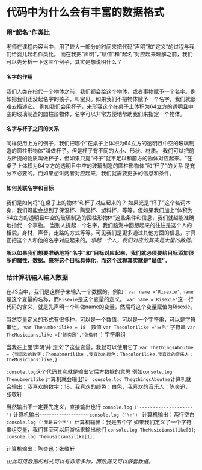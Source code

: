 代码中为什么会有丰富的数据格式
=====
### 用“起名”作类比
老师在课程内容当中，用了较大一部分的时间来把代码“声明“和“定义”的过程与我们给婴儿起名作类比。
而在我把“声明“，”赋值“和”起名“对应起来理解之前，我们可以先分析一下这三个例子，其实是想说明什么？
#### 名字的作用
我们人类在指代一个物体之前，我们都会给这个物体，或者事物赋予一个名字。例如把我们还没起名字的孩子，叫宝贝。如果我们不把物体赋予一个名字，我们就很难去描述它。
例如我们会用杯子，来形容这个在桌子上体积为64立方的透明且中空的玻璃制造的圆柱形物体，名字可以非常方便地帮助我们来指定一个物体。
#### 名字与杯子之间的关系
同样使用上方的例子，我们把哪个“在桌子上体积为64立方的透明且中空的玻璃制造的圆柱形物体”叫做杯子。但是杯子有不同的大小、形状、材质。
我们可以把前方所提的物质叫做杯子，但如果只提“杯子”就不足以和前方的物体对应起来。“在桌子上体积为64立方的透明且中空的玻璃制造的圆柱形物体”和“杯子”的关系
是充分不必要的。而如果想讲两者对应起来，我们就需要更多的信息和条件。
#### 如何关联名字和目标
我们是如何将“在桌子上的物体”和杯子对应起来的？
如果光是“杯子”这个名词本身，我们可能会想到了保温杯、陶瓷杯、塑料杯，等等。但如果我们加上“体积为64立方的透明且中空的玻璃制造的圆柱形物体”这些条件和信息，我们就越能准确地指代一个事物。
当别人提起一个名字，我们脑海中回想起来的往往是这个人的相貌，身材，声音，走路的方式等等。可见我们是更多通过其他方面的信息，才真正把这个人和他的名字对应起来的。*想起一个人，我们对应的其实是大量的数据。*

**所以如果我们想要准确地将“名字”和“目标对应起来，我们就必须要给目标添加很多的属性、数据。来将这个目标具体化，而这个过程其实就是”赋值“。**

### 给计算机输入输入数据
在JS当中，我们是这样子来输入一个数据的。例如：`var name ='Risexie'`, `name`是这个变量的名称，而`Risexie`是这个变量的定义。
`var name ='Risexie'`这一行代码的含义，就是先声明一个叫做name的变量，然后将这个变量赋值为Risexie。

当然变量定义的形式有很多种，可以是一个数值，可以是一个字符串，可以是字符串组。
`var Thenumberilike = 18 `  数值
`var Thecolorilike ='白色'` 字符串
`var TheMusiciansilike =['陈奕迅‘,'张敬轩']` 字符串组

当我在上面‘声明’并‘定义’了这些变量，我就可以使用它了
`var ThethingsAboutme = {我喜欢的数字：Thenubmerilike ,我喜欢的颜色：Thecolorilike,我喜欢的音乐人：TheMusiciansilike,}`

`console.log`这个代码其实就是输出它后方数据的意思
例如`console.log Thenubmerilike` 计算机就会输出18
   `console.log ThegthingsAboutme`计算机就会输出：我喜欢的数字：18，我喜欢的颜色：白色，我喜欢的音乐人：陈奕迅，张敬轩

当然输出不一定要先定义，直接输出也行
`console.log（'--------------------')` 计算机输出--------------------
`console.log ('\n') ` 计算机输出：两行空白
`console.log ('我是五个字') `计算机输出：我是五个字
如果我们定义了一个字符串组变量，我们甚至可以用游标来输出他们
`console.log TheMusiciansilike[0]`;
`console.log Themusiciansilike[1]`;

计算机输出：陈奕迅；张敬轩

*由此可见数据的格式可以有非常多种，而数据又可以嵌套数据。*

    









